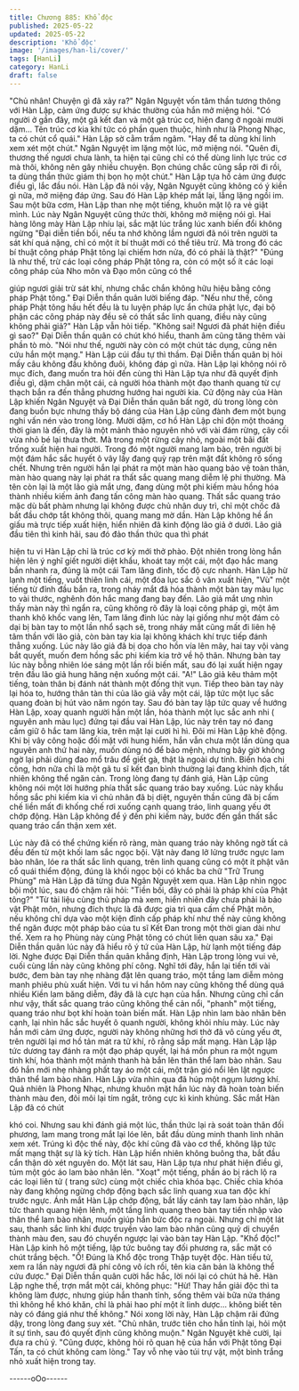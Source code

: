 ```yaml
---
title: Chương 885: Khổ độc
published: 2025-05-22
updated: 2025-05-22
description: 'Khổ độc'
image: '/images/han-li/cover/'
tags: [HanLi]
category: HanLi
draft: false
---
```


"Chủ nhân! Chuyện gì đã xảy ra?" Ngân Nguyệt vốn tâm thần
tương thông với Hàn Lập, cảm ứng được sự khác thường của
hắn mở miệng hỏi.
"Có người ở gần đây, một gã kết đan và một gã trúc cơ, hiện đang
ở ngoài mười dặm… Tên trúc cơ kia khí tức có phần quen thuộc,
hình như là Phong Nhạc, ta có chút cổ quái." Hàn Lập sờ cằm
trầm ngâm.
"Hay để ta dùng khí linh xem xét một chút." Ngân Nguyệt im lặng
một lúc, mở miệng nói.
"Quên đi, thương thế ngươi chưa lành, ta hiện tại cũng chỉ có thể
dùng linh lực trúc cơ mà thôi, không nên gây nhiều chuyện. Bọn
chúng chắc cũng sắp rời đi rồi, ta dùng thần thức giám thị bọn họ
một chút." Hàn Lập tựa hồ cảm ứng được điều gì, lắc đầu nói.
Hàn Lập đã nói vậy, Ngân Nguyệt cũng không có ý kiền gì nữa,
mở miệng đáp ứng. Sau đó Hàn Lập khép mắt lại, lẳng lặng ngồi
im.
Sau một bữa cơm, Hàn Lập than nhẹ một tiếng, khuôn mặt lộ ra
vẻ giật mình. Lúc này Ngân Nguyệt cũng thức thời, không mở
miệng nói gì. Hai hàng lông mày Hàn Lập nhíu lại, sắc mặt lúc
trắng lúc xanh biến đổi không ngừng
"Đại diễn tiền bối, nếu ta nhớ không lầm ngươi đã nói trên người
ta sát khí quá nặng, chỉ có một ít bí thuật mới có thể tiêu trừ. Mà
trong đó các bí thuật công pháp Phật tông lại chiếm hơn nửa, đó
có phải là thật?"
"Đúng là như thế, trừ các loại công pháp Phật tông ra, còn có một
số ít các loại công pháp của Nho môn và Đạo môn cũng có thể

giúp ngươi giải trừ sát khí, nhưng chắc chắn không hữu hiệu bằng
công pháp Phật tông." Đại Diễn thần quân lười biếng đáp.
"Nếu như thế, công pháp Phật tông hầu hết đều là tu luyện pháp
lực ẩn chứa phật lực, đại bộ phận các công pháp này đều sẽ có
thất sắc linh quang, điều này cũng không phải giả?" Hàn Lập vẫn
hỏi tiếp.
"Không sai! Ngươi đã phát hiện điều gì sao?" Đại Diễn thần quân
có chút khó hiểu, thanh âm cũng tăng thêm vài phần tò mò.
"Nói như thế, người này còn có một chút tác dụng, cũng nên cứu
hắn một mạng." Hàn Lập cúi đầu tự thì thầm.
Đại Diễn thần quân bị hỏi mấy câu không đầu không đuôi, không
đáp gì nữa. Hàn Lập lại không nói rõ mục đích, đang muốn tra hỏi
đến cùng thì Hàn Lập tựa như đã quyết định điều gì, dậm chân
một cái, cả người hóa thành một đạo thanh quang từ cự thạch
bắn ra đến thẳng phương hướng hai người kia. Cử động này của
Hàn Lập khiến Ngân Nguyệt và Đại Diễn thần quân bất ngờ, dù
trong lòng còn đang buồn bực nhưng thấy bộ dáng của Hàn Lập
cũng đành đem một bụng nghi vấn nén vào trong lòng.
Mười dặm, cơ hồ Hàn Lập chỉ độn một thoáng thời gian là đến,
đây là một mảnh thảo nguyên nhỏ với vài đám rừng, cây cối vừa
nhỏ bé lại thưa thớt. Mà trong một rừng cây nhỏ, ngoài một bãi
đất trống xuất hiện hai người.
Trong đó một người mang lam bào, trên người bị một đám hắc
sắc huyết ô vây lấy đang quỳ rạp trên mặt đất không rõ sống chết.
Nhưng trên người hắn lại phát ra một màn hào quang bảo vệ toàn
thân, màn hào quang này lại phát ra thất sắc quang mang diễm lệ
phi thường. Mà tên còn lại là một lão già mắt ưng, đang dùng một
phi kiếm màu hồng hóa thành nhiều kiếm ảnh đang tấn công màn
hào quang. Thất sắc quang tráo mặc dù bất phàm nhưng lại
không được chủ nhân duy trì, chỉ một chốc đã bắt đầu chớp tắt
không thôi, quang mang mờ dần. Hàn Lập không hề ẩn giấu mà
trực tiếp xuất hiện, hiển nhiên đã kinh động lão giả ở dưới.
Lão giả đầu tiên thì kinh hãi, sau đó đảo thần thức qua thì phát

hiện tu vi Hàn Lập chỉ là trúc cơ kỳ mới thở phào. Đột nhiên trong
lòng hắn hiện lên ý nghĩ giết người diệt khẩu, khoát tay một cái,
một đạo hắc mang bắn nhanh ra, đúng là một cái Tam lăng đinh,
tốc độ cực nhanh. Hàn Lập hừ lạnh một tiếng, vuốt thiên linh cái,
một đóa lục sắc ô vân xuất hiện, "Vù" một tiếng từ đỉnh đầu bắn
ra, trong nháy mắt đã hóa thành một bàn tay màu lục to vài
thước, nghênh đón hắc mang đang bay đến.
Lão giả mắt ưng nhìn thấy màn này thì ngẩn ra, cũng không rõ
đây là loại công pháp gì, một âm thanh khô khốc vang lên, Tam
lăng đinh lúc này lại giống như một đám cỏ dại bị bàn tay to một
lần nhổ sạch sẽ, trong nháy mắt cũng mất đi liên hệ tâm thần với
lão giả, còn bàn tay kia lại không khách khí trực tiếp đánh thẳng
xuống. Lúc này lão giả đã bị dọa cho hồn vía lên mây, hai tay vội
vàng bắt quyết, muốn đem hồng sắc phi kiếm kia trở về hộ thân.
Nhưng bàn tay lúc này bỗng nhiên lóe sáng một lần rồi biến mất,
sau đó lại xuất hiện ngay trên đầu lão giả hung hăng nện xuống
một cái.
"A!" Lão giả kêu thảm một tiếng, toàn thân bị đánh nát thành một
đống thịt vụn. Tiếp theo bàn tay này lại hóa to, hướng thân tàn thi
của lão giả vẫy một cái, lập tức một lục sắc quang đoàn bị hút vào
năm ngón tay. Sau đó bàn tay lập tức quay về hướng Hàn Lập,
xoay quanh người hắn một lần, hóa thành một lục sắc anh nhi (
nguyên anh màu lục) đứng tại đầu vai Hàn Lập, lúc này trên tay
nó đang cầm giữ ô hắc tam lăng kia, trên mặt lại cười hì hì.
Đôi mi Hàn Lập khẽ động. Khi bị vây công hoặc đối mặt với hung
hiểm, hắn vẫn chưa một lần dùng qua nguyên anh thứ hai này,
muốn dùng nó để bảo mệnh, nhưng bây giờ không ngờ lại phải
dùng đao mổ trâu để giết gà, thật là ngoài dự tính. Biến hóa chi
công, hơn nữa chỉ là một gã tu sĩ kết đan bình thường lại đang
khinh địch, tất nhiên không thể ngăn cản.
Trong lòng đang tự đánh giá, Hàn Lập cũng không nói một lời
hướng phía thất sắc quang tráo bay xuống. Lúc này khẩu hồng
sắc phi kiếm kia vì chủ nhân đã bị diệt, nguyên thần cũng đã bị
cấm chế liền mất đi khống chế rơi xuống cạnh quang tráo, linh
quang yếu ớt chớp động. Hàn Lập không để ý đến phi kiếm này,
bước đến gần thất sắc quang tráo cẩn thận xem xét.

Lúc này đã có thể chứng kiến rõ ràng, màn quang tráo này không
ngờ tất cả đều đến từ một khối lam sắc ngọc bội. Vật này đang lở
lửng trước ngực lam bào nhân, lóe ra thất sắc linh quang, trên
linh quang cũng có một ít phật văn cổ quái thiểm động, đúng là
khối ngọc bội có khắc ba chữ "Trữ Trung Phùng" mà Hàn Lập đã
từng đưa Ngân Nguyệt xem qua.
Hàn Lập nhìn ngọc bội một lúc, sau đó chậm rãi hỏi: "Tiền bối,
đây có phải là pháp khí của Phật tông?" "Từ tài liệu cùng thủ pháp
mà xem, hiển nhiên đây chưa phải là bảo vật Phật môn, nhưng
đích thực là đã được gia trì qua cấm chế Phật môn, nếu không chỉ
dựa vào một kiện đỉnh cấp pháp khí như thế này cũng không thể
ngăn được một pháp bảo của tu sĩ Kết Đan trong một thời gian dài
như thế. Xem ra họ Phùng này cùng Phật tông có chút liên quan
sâu xa." Đại Diễn thần quân lúc này đã hiểu rõ ý tứ của Hàn Lập,
hừ lạnh một tiếng đáp lời.
Nghe được Đại Diễn thần quân khẳng định, Hàn Lập trong lòng
vui vẻ, cuối cùng lần này cũng không phí công. Nghĩ tới đây, hắn
lại tiến tới vài bước, đem bàn tay nhẹ nhàng đặt lên quang tráo,
một tầng lam diễm mỏng manh phiêu phù xuất hiện. Với tu vi hắn
hôm nay cũng không thể dùng quá nhiều Kiền lam băng diễm,
đây đã là cực hạn của hắn. Nhưng cũng chỉ cần như vậy, thất sắc
quang tráo cũng không thể cản nổi, "phanh" một tiếng, quang tráo
như bọt khí hoàn toàn biến mất.
Hàn Lập nhìn lam bào nhân bên cạnh, lại nhìn hắc sắc huyết ô
quanh người, không khỏi nhíu mày. Lúc này hắn mới cảm ứng
được, người này không những hơi thở đã vô cùng yếu ớt, trên
người lại mơ hồ tản mát ra tử khí, rõ rằng sắp mất mạng. Hàn
Lập lập tức dương tay đánh ra một đạo pháp quyết, lại há mồn
phun ra một ngụm tinh khí, hóa thành một mảnh thanh hà bắn lên
thân thể lam bào nhân.
Sau đó hắn mới nhẹ nhàng phất tay áo một cái, một trận gió nổi
lên lật ngược thân thể lam bào nhân. Hàn Lập vừa nhìn qua đã
húp một ngụm lương khí. Quả nhiên là Phong Nhạc, nhưng
khuôn mặt hắn lúc này đã hoàn toàn biến thành màu đen, đôi môi
lại tím ngắt, trông cực kì kinh khủng. Sắc mắt Hàn Lập đã có chút

khó coi.
Nhưng sau khi đánh giá một lúc, thần thức lại rà soát toàn thân
đối phương, lam mang trong mắt lại lóe lên, bắt đầu dùng minh
thanh linh nhãn xem xét. Trúng kì độc thế này, độc khí cũng đã
vào cơ thể, không lập tức mất mạng thật sự là kỳ tích. Hàn Lập
hiển nhiên không buông tha, bắt đầu cẩn thận dò xét nguyên do.
Một lát sau, Hàn Lập tựa như phát hiện điều gì, túm một góc áo
lam bào nhân lên. "Xoạt" một tiếng, phần áo bị rách lộ ra các loại
liên tử ( trang sức) cùng một chiếc chìa khóa bạc. Chiếc chìa
khóa này đang không ngừng chớp động bạch sắc linh quang xua
tan độc khí trước ngực. Ánh mắt Hàn Lập chớp động, bắt lấy
cánh tay lam bào nhân, lập tức thanh quang hiện lênh, một tầng
linh quang theo bàn tay tiến nhập vào thân thể lam bào nhân,
muốn giúp hắn bức độc ra ngoài. Nhưng chỉ một lát sau, thanh
sắc linh khí được truyền vào lam bào nhân cũng quỷ dị chuyển
thành màu đen, sau đó chuyển ngược lại vào bàn tay Hàn Lập.
"Khổ độc!" Hàn Lập kinh hô một tiếng, lập tức buông tay đối
phương ra, sắc mặt có chút trắng bệch.
"Ồ! Đúng là Khổ độc trong Thập tuyệt độc. Hàn tiểu tử, xem ra lần
này ngươi đã phí công vô ích rồi, tên kia căn bản là không thể cứu
được." Đại Diễn thần quân cười hắc hắc, lời nói lại có chút hả hê.
Hàn Lập nghe thế, trợn mắt một cái, không phục: "Hừ! Thay hắn
giải độc thì ta không làm được, nhưng giúp hắn thanh tỉnh, sống
thêm vài bữa nửa tháng thì không hề khó khăn, chỉ là phải hao
phí một ít linh dược… không biết tên này có đáng giá như thế
không."
Nói xong lời này, Hàn Lập chậm rãi đứng dậy, trong lòng đang suy
xét. "Chủ nhân, trước tiên cho hắn tỉnh lại, hỏi một ít sự tình, sau
đó quyết định cũng không muộn." Ngân Nguyệt khẽ cười, lại đưa
ra chủ ý.
"Cũng được, không hỏi rõ quan hệ của hắn với Phật tông Đại Tấn,
ta có chút không cam lòng." Tay vỗ nhẹ vào túi trự vật, một bình
trắng nhỏ xuất hiện trong tay.

------oOo------
